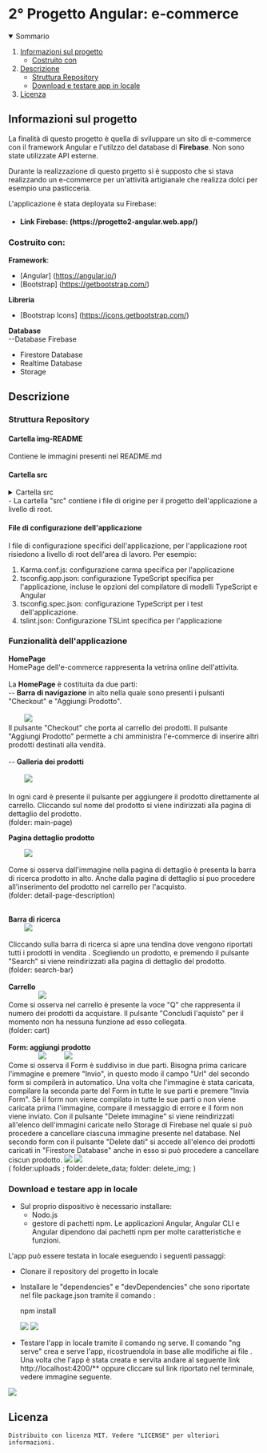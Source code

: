 <h1 algin="center">2° Progetto Angular: e-commerce</h1>

<details open="open">
  <summary>Sommario</summary>
  <ol>
    <li>
      <a href="#informazioni-sul-progetto">Informazioni sul progetto</a>
      <ul>
        <li><a href="#costruito-con">Costruito con</a></li>
      </ul>
    </li>
   <li><a href="#descrizione">Descrizione</a>
     <ul>
        <li><a href="#struttura-repository">Struttura Repository</a></li>
        <li><a href="#Download-e-testare-app-in-locale">Download e testare app in locale</a></li>
      </ul>
    </li>
   <li><a href="#licenza">Licenza</a></li>
  <ol>
</details>

<!-- Informazioni sul progetto-->

## Informazioni sul progetto

La finalità di questo progetto è quella di sviluppare un sito di e-commerce con il framework Angular e l'utilzzo del database di <b>Firebase</b>.
Non sono state utilizzate API esterne.

Durante la realizzazione di questo prgetto si è supposto che si stava realizzando un e-commerce per un'attività artigianale che realizza dolci per esempio una pasticceria.

L'applicazione è stata deployata su Firebase:
- <h4>Link Firebase: (https://progetto2-angular.web.app/)</h4>

#### <h3>Costruito con:</h3>

<b>Framework</b>:

- [Angular] (https://angular.io/)
- [Bootstrap] (https://getbootstrap.com/)

<b>Libreria</b>

- [Bootstrap Icons] (https://icons.getbootstrap.com/)

<b>Database</b>
 <br>
  --Database Firebase     
   <ul>
     <li>Firestore Database</li>
     <li>Realtime Database</li>
     <li>Storage</li>
 </ul>
<!--Descrizione-->

## Descrizione

### Struttura Repository

<h4>Cartella img-README</h4>
Contiene le immagini presenti nel README.md

<h4>Cartella src</h4>
<details>
  <summary>Cartella src</summary>
   <ol>
     <li>
      Cartella app: contiene i file dei componenti in cui sono definiti la logica e i dati dell'applicazione.
      Componenti, modelli e stili angolari vanno qui.
      Per esempio:
      <ol>
        <li>
          app/app.componets.ts: Definisce la logica del componente radice dell'applicazione, denominato AppComponent.
          La vista associata a questo componente radice diventa la radice della gerarchia della vista quando si aggiungono componenti e servizi all'applicazione.
        </li>
        <li>app/app.component.html definisce il modello HTML associato all'AppComponent radice.</li>
        <li>app/app.component.css definisce il foglio di stile CSS di base per L'AppComponent radice.</li>
        <li>app/app.component.spec.ts definisce uno unit test per l'AppComponent radice.</li>
        <li> app/app.module.ts definisce il modulo radice, denominato AppModule, che indica ad Angular come assemblare l'applicazione. 
              Man mano che si aggiungono altri componenti all'app, questi devono essere dichiarati qui.
        </li>
     </ol>
  </li>
   
  <li>Cartella assets: contiene immagini e altri file di risorse da copiare cosi come sono quando crei l'applicazione.</li>
   
  <li>
     Cartella environments: contiene le opzioni di configurazione della build per particolari ambienti di destinazione.
     In particolare nella cartella environments sono presenti:
      -- environments.ts (che viene utilizzato in fase di sviluppo);
      -- environments.prod.ts (che viene utilizzato in fase di produzione);
     </br> 
    In questi due file è stata inserita la configurazione Firebase dell'app web.
     </br>
   ![](img-README/enviroment.png)
  </li>
   <li>Altri file come:
     <ol>
       <li>
         favicon.ico: un'icona che viene utilizzata per questa applicazione alla sinistra dell'URL nella barra degli indirizzi del browser.
       </li>
       <li>index.html: La pagina HTML principale che viene publicata quando qualcuno visita l'app.</li>
       <li> 
         test.ts: Il punto di ingresso principale per i tuoi unit test, con alcune configurazioni specifiche   di Angular.
       </li>
     </ol>
   </li>
 <ol>
</details>
- La cartella "src" contiene i file di origine per il progetto dell'applicazione a livello di root.

<h4>File di configurazione dell'applicazione</h4>

I file di configurazione specifici dell'applicazione, per l'applicazione root risiedono a livello di root dell'area di lavoro.
Per esempio:
<ol>
 <li>Karma.conf.js: configurazione carma specifica per l'applicazione</li>
 <li>
   tsconfig.app.json: configurazione TypeScript specifica per l'applicazione, incluse le opzioni del compilatore di modelli TypeScript e Angular
 </li>
 <li>
   tsconfig.spec.json: configurazione TypeScript per i test dell'applicazione.
 </li>
 <li>tslint.json: Configurazione TSLint specifica per l'applicazione</li>
</ol>

### Funzionalità dell'applicazione

<b>HomePage</b>
 </br>
 HomePage dell'e-commerce rappresenta la vetrina online dell'attivita.
</br>     
La <b>HomePage</b> è costituita da due parti:
    </br>
  -- <b>Barra di navigazione</b> in alto nella quale sono presenti 
    i pulsanti "Checkout" e "Aggiungi Prodotto".
  </br>
  </br>
  &emsp;&emsp; ![](img-README/search-bar.png)
   </br> 
    Il pulsante "Checkout" che porta al carrello dei prodotti. Il pulsante "Aggiungi Prodotto" permette a chi amministra l'e-commerce di inserire altri prodotti destinati alla       vendità.
  </br>
  </br>
 -- <b>Galleria dei prodotti</b>
   </br>
   </br>
   &emsp;&emsp; ![](img-README/gallery.png)
  </br>
  </br>
   In ogni card è presente il pulsante per aggiungere il prodotto direttamente al carrello. 
   Cliccando sul nome del prodotto si viene indirizzati alla pagina di dettaglio del prodotto. 
   </br>
   (folder: main-page)

  <b>Pagina dettaglio prodotto</b>
 
  &emsp;&emsp; ![](img-README/detail-page.png)
 
 Come si osserva dall'immagine nella pagina di dettaglio è presenta la barra di ricerca prodotto in alto. Anche dalla pagina di dettaglio si puo procedere all'inserimento del   prodotto nel carrello per l'acquisto.
</br>
(folder: detail-page-description)
</br>
</br>

<b>Barra di ricerca</b>
</br>
&emsp;&emsp; ![](img-README/search.png)
</br>

Cliccando sulla barra di ricerca si apre una tendina dove vengono riportati tutti i prodotti in vendita .
Scegliendo un prodotto, e premendo il pulsante "Search" si viene reindirizzati alla pagina di dettaglio del prodotto.
</br>
(folder: search-bar)
</br>
</br>
<b>Carrello</b>
</br>
 &emsp;&emsp;&emsp;&emsp; ![](img-README/cart.png)
 </br>
 Come si osserva nel carrello è presente la voce "Q" che rappresenta il numero dei prodotti da acquistare. 
 Il pulsante "Concludi l'aquisto" per il momento non ha nessuna funzione ad esso collegata.
 </br>
(folder: cart)
</br>
</br>
<b>Form: aggiungi prodotto</b>
</br>
&emsp;&emsp;&emsp;&emsp; ![](img-README/form1.png)
&emsp;&emsp; ![](img-README/form22.png)
</br>
 Come si osserva il Form è suddiviso in due parti. 
 Bisogna prima caricare l'immagine e premere "Invio", in questo modo il campo "Url" del secondo form si compilerà in automatico. Una volta che l'immagine è stata caricata, compilare la seconda parte del Form in tutte le sue parti e premere "Invia Form".
 Sè il form non viene compilato in tutte le sue parti o non viene caricata prima l'immagine, compare il messaggio di errore e il form non viene inviato.
 Con il pulsante "Delete immagine" si viene reindirizzati all'elenco dell'immagini caricate nello Storage di Firebase nel quale si può procedere a cancellare ciascuna immagine presente nel database. 
Nel secondo form con il pulsante "Delete dati" si accede all'elenco dei prodotti caricati in "Firestore Database" anche in esso si può procedere a cancellare ciscun prodotto.
 ![](img-README/el.immagine.png)
 ![](img-README/el.prodotti.png)
 </br>
(
 folder:uploads ;
 folder:delete_data; 
 folder: delete_img;
)
</br>
### Download e testare app in locale

- Sul proprio dispositivo è necessario installare: 
   - Nodo.js
   - gestore di pachetti npm. 
Le applicazioni Angular, Angular CLI e Angular dipendono dai pachetti npm per molte caratteristiche e funzioni.

L'app può essere testata in locale eseguendo i seguenti passaggi:

- Clonare il repository del progetto in locale 

- Installare le "dependencies" e "devDependencies" che sono riportate nel file package.json tramite il comando :
  
  npm install <dependencies o devDependencies>
  
  ![](img-README/dependencies.png) 
  ![](img-README/devdependencies.png)

  

- Testare l'app in locale tramite il comando ng serve.
Il comando "ng serve" crea e serve l'app, ricostruendola in base alle modifiche ai file .
Una volta che l'app è stata creata e servita andare al seguente link <a>http://localhost:4200/**</a> oppure cliccare sul link riportato nel terminale, vedere immagine seguente.

 ![](img-README/terminale.png)

## Licenza

    Distribuito con licenza MIT. Vedere "LICENSE" per ulteriori informazioni.

